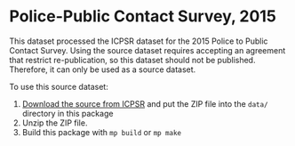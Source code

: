 # Police-Public Contact Survey, 2015

This dataset processed the ICPSR dataset for the 2015 Police to Public Contact
Survey. Using the source dataset requires accepting an agreement that restrict
re-publication, so this dataset should not be published. Therefore, it can only
be used as a source dataset.

To use this source dataset: 

1. [Download the source from ICPSR](https://www.icpsr.umich.edu/icpsrweb/NACJD/studies/36653#) and put the ZIP file into the `data/` directory in this package
2. Unzip the ZIP file. 
3. Build this package with `mp build` or `mp make`